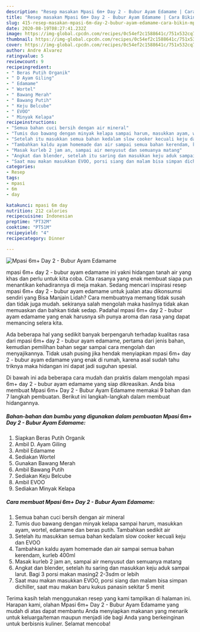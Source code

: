 ```yaml
---
description: "Resep masakan Mpasi 6m+ Day 2 - Bubur Ayam Edamame | Cara Bikin Mpasi 6m+ Day 2 - Bubur Ayam Edamame Yang Enak Dan Lezat"
title: "Resep masakan Mpasi 6m+ Day 2 - Bubur Ayam Edamame | Cara Bikin Mpasi 6m+ Day 2 - Bubur Ayam Edamame Yang Enak Dan Lezat"
slug: 415-resep-masakan-mpasi-6m-day-2-bubur-ayam-edamame-cara-bikin-mpasi-6m-day-2-bubur-ayam-edamame-yang-enak-dan-lezat
date: 2020-08-19T08:27:41.232Z
image: https://img-global.cpcdn.com/recipes/0c54ef2c1588641c/751x532cq70/mpasi-6m-day-2-bubur-ayam-edamame-foto-resep-utama.jpg
thumbnail: https://img-global.cpcdn.com/recipes/0c54ef2c1588641c/751x532cq70/mpasi-6m-day-2-bubur-ayam-edamame-foto-resep-utama.jpg
cover: https://img-global.cpcdn.com/recipes/0c54ef2c1588641c/751x532cq70/mpasi-6m-day-2-bubur-ayam-edamame-foto-resep-utama.jpg
author: Andre Alvarez
ratingvalue: 5
reviewcount: 9
recipeingredient:
- " Beras Putih Organik"
- " D Ayam Giling"
- " Edamame"
- " Wortel"
- " Bawang Merah"
- " Bawang Putih"
- " Keju Belcube"
- " EVOO"
- " Minyak Kelapa"
recipeinstructions:
- "Semua bahan cuci bersih dengan air mineral"
- "Tumis duo bawang dengan minyak kelapa sampai harum, masukkan ayam, wortel, edamame dan beras putih. Tambahkan sedikit air"
- "Setelah itu masukkan semua bahan kedalam slow cooker kecuali keju dan EVOO"
- "Tambahkan kaldu ayam homemade dan air sampai semua bahan kerendam, kurleb 400ml"
- "Masak kurleb 2 jam an, sampai air menyusut dan semuanya matang"
- "Angkat dan blender, setelah itu saring dan masukkan keju aduk sampai larut. Bagi 3 porsi makan masing2 2-3sdm or lebih"
- "Saat mau makan masukkan EVOO, porsi siang dan malam bisa simpan dichiller, saat mau makan baru kukus panasin sekitar 5 menit"
categories:
- Resep
tags:
- mpasi
- 6m
- day

katakunci: mpasi 6m day 
nutrition: 212 calories
recipecuisine: Indonesian
preptime: "PT32M"
cooktime: "PT51M"
recipeyield: "4"
recipecategory: Dinner

---
```



![Mpasi 6m+ Day 2 - Bubur Ayam Edamame](https://img-global.cpcdn.com/recipes/0c54ef2c1588641c/751x532cq70/mpasi-6m-day-2-bubur-ayam-edamame-foto-resep-utama.jpg)


mpasi 6m+ day 2 - bubur ayam edamame ini yakni hidangan tanah air yang khas dan perlu untuk kita coba. Cita rasanya yang enak membuat siapa pun menantikan kehadirannya di meja makan.
Sedang mencari inspirasi resep mpasi 6m+ day 2 - bubur ayam edamame untuk jualan atau dikonsumsi sendiri yang Bisa Manjain Lidah? Cara membuatnya memang tidak susah dan tidak juga mudah. sekiranya salah mengolah maka hasilnya tidak akan memuaskan dan bahkan tidak sedap. Padahal mpasi 6m+ day 2 - bubur ayam edamame yang enak harusnya sih punya aroma dan rasa yang dapat memancing selera kita.



Ada beberapa hal yang sedikit banyak berpengaruh terhadap kualitas rasa dari mpasi 6m+ day 2 - bubur ayam edamame, pertama dari jenis bahan, kemudian pemilihan bahan segar sampai cara mengolah dan menyajikannya. Tidak usah pusing jika hendak menyiapkan mpasi 6m+ day 2 - bubur ayam edamame yang enak di rumah, karena asal sudah tahu triknya maka hidangan ini dapat jadi suguhan spesial.


Di bawah ini ada beberapa cara mudah dan praktis dalam mengolah mpasi 6m+ day 2 - bubur ayam edamame yang siap dikreasikan. Anda bisa membuat Mpasi 6m+ Day 2 - Bubur Ayam Edamame memakai 9 bahan dan 7 langkah pembuatan. Berikut ini langkah-langkah dalam membuat hidangannya.

<!--inarticleads1-->

##### Bahan-bahan dan bumbu yang digunakan dalam pembuatan Mpasi 6m+ Day 2 - Bubur Ayam Edamame:

1. Siapkan  Beras Putih Organik
1. Ambil  D. Ayam Giling
1. Ambil  Edamame
1. Sediakan  Wortel
1. Gunakan  Bawang Merah
1. Ambil  Bawang Putih
1. Sediakan  Keju Belcube
1. Ambil  EVOO
1. Sediakan  Minyak Kelapa




<!--inarticleads2-->

##### Cara membuat Mpasi 6m+ Day 2 - Bubur Ayam Edamame:

1. Semua bahan cuci bersih dengan air mineral
1. Tumis duo bawang dengan minyak kelapa sampai harum, masukkan ayam, wortel, edamame dan beras putih. Tambahkan sedikit air
1. Setelah itu masukkan semua bahan kedalam slow cooker kecuali keju dan EVOO
1. Tambahkan kaldu ayam homemade dan air sampai semua bahan kerendam, kurleb 400ml
1. Masak kurleb 2 jam an, sampai air menyusut dan semuanya matang
1. Angkat dan blender, setelah itu saring dan masukkan keju aduk sampai larut. Bagi 3 porsi makan masing2 2-3sdm or lebih
1. Saat mau makan masukkan EVOO, porsi siang dan malam bisa simpan dichiller, saat mau makan baru kukus panasin sekitar 5 menit




Terima kasih telah menggunakan resep yang kami tampilkan di halaman ini. Harapan kami, olahan Mpasi 6m+ Day 2 - Bubur Ayam Edamame yang mudah di atas dapat membantu Anda menyiapkan makanan yang menarik untuk keluarga/teman maupun menjadi ide bagi Anda yang berkeinginan untuk berbisnis kuliner. Selamat mencoba!
